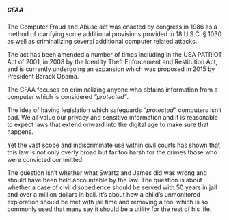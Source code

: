 ##### CFAA

The Computer Fraud and Abuse act was enacted by congress in 1986 as a method of
clarifying some additional provisions provided in 18 U.S.C. § 1030 as well as
criminalizing several additional computer related attacks.

The act has been amended a number of times including in the USA PATRIOT Act of
2001, in 2008 by the Identity Theft Enforcement and Restitution Act, and is
currently undergoing an expansion which was proposed in 2015 by President Barack
Obama.

The CFAA focuses on criminalizing anyone who obtains information from a computer
which is considered _”protected”_.

The idea of having legislation which safeguards _“protected”_ computers isn’t
bad. We all value our privacy and sensitive information and it is reasonable to
expect laws that extend onward into the digital age to make sure that happens.

Yet the vast scope and indiscriminate use within civil courts has shown that
this law is not only overly broad but far too harsh for the crimes those who
were convicted committed.

The question isn’t whether what Swartz and James did was wrong and should have
been held accountable by the law. The question is about whether a case of civil
disobedience should be served with 50 years in jail and over a million dollars
in bail. It’s about how a child’s unmonitored exploration should be met with
jail time and removing a tool which is so commonly used that many say it should
be a utility for the rest of his life.
